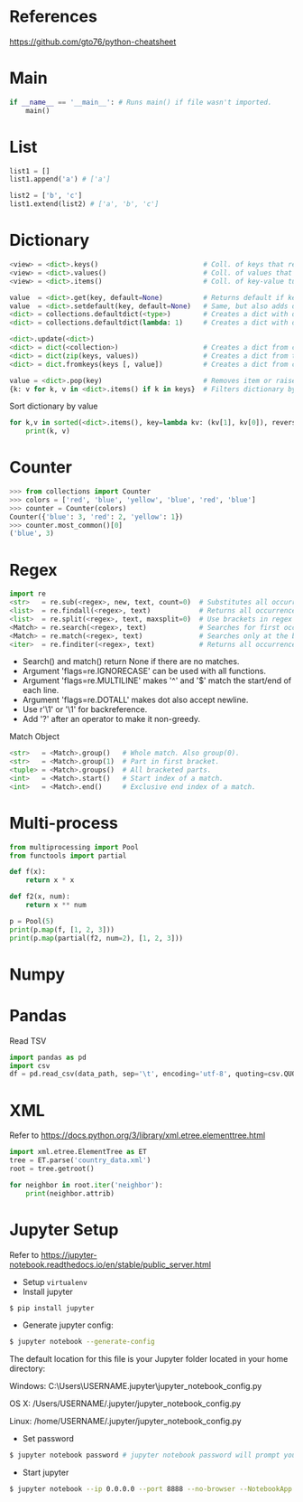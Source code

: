 # References
https://github.com/gto76/python-cheatsheet

# Main
```python
if __name__ == '__main__': # Runs main() if file wasn't imported.
    main()
```

# List

```python
list1 = []
list1.append('a') # ['a']

list2 = ['b', 'c']
list1.extend(list2) # ['a', 'b', 'c']
```

# Dictionary

```python
<view> = <dict>.keys()                          # Coll. of keys that reflects changes.
<view> = <dict>.values()                        # Coll. of values that reflects changes.
<view> = <dict>.items()                         # Coll. of key-value tuples.

value  = <dict>.get(key, default=None)          # Returns default if key does not exist.
value  = <dict>.setdefault(key, default=None)   # Same, but also adds default to dict.
<dict> = collections.defaultdict(<type>)        # Creates a dict with default value of type.
<dict> = collections.defaultdict(lambda: 1)     # Creates a dict with default value 1.

<dict>.update(<dict>)
<dict> = dict(<collection>)                     # Creates a dict from coll. of key-value pairs.
<dict> = dict(zip(keys, values))                # Creates a dict from two collections.
<dict> = dict.fromkeys(keys [, value])          # Creates a dict from collection of keys.

value = <dict>.pop(key)                         # Removes item or raises KeyError.
{k: v for k, v in <dict>.items() if k in keys}  # Filters dictionary by keys.
```

Sort dictionary by value
```python
for k,v in sorted(<dict>.items(), key=lambda kv: (kv[1], kv[0]), reverse=True):
    print(k, v)
```

# Counter
```python
>>> from collections import Counter
>>> colors = ['red', 'blue', 'yellow', 'blue', 'red', 'blue']
>>> counter = Counter(colors)
Counter({'blue': 3, 'red': 2, 'yellow': 1})
>>> counter.most_common()[0]
('blue', 3)
```

# Regex
```python
import re
<str>   = re.sub(<regex>, new, text, count=0)  # Substitutes all occurrences.
<list>  = re.findall(<regex>, text)            # Returns all occurrences.
<list>  = re.split(<regex>, text, maxsplit=0)  # Use brackets in regex to keep the matches.
<Match> = re.search(<regex>, text)             # Searches for first occurrence of pattern.
<Match> = re.match(<regex>, text)              # Searches only at the beginning of the text.
<iter>  = re.finditer(<regex>, text)           # Returns all occurrences as match objects.
```

- Search() and match() return None if there are no matches.
- Argument 'flags=re.IGNORECASE' can be used with all functions.
- Argument 'flags=re.MULTILINE' makes '^' and '$' match the start/end of each line.
- Argument 'flags=re.DOTALL' makes dot also accept newline.
- Use r'\1' or '\\1' for backreference.
- Add '?' after an operator to make it non-greedy.

Match Object
```python
<str>   = <Match>.group()   # Whole match. Also group(0).
<str>   = <Match>.group(1)  # Part in first bracket.
<tuple> = <Match>.groups()  # All bracketed parts.
<int>   = <Match>.start()   # Start index of a match.
<int>   = <Match>.end()     # Exclusive end index of a match.
```

# Multi-process
```python
from multiprocessing import Pool
from functools import partial

def f(x):
    return x * x

def f2(x, num):
    return x ** num

p = Pool(5)
print(p.map(f, [1, 2, 3]))
print(p.map(partial(f2, num=2), [1, 2, 3]))
```

# Numpy

# Pandas
Read TSV
```python
import pandas as pd
import csv
df = pd.read_csv(data_path, sep='\t', encoding='utf-8', quoting=csv.QUOTE_NONE, names=["column1", "column2"])
```

# XML
Refer to https://docs.python.org/3/library/xml.etree.elementtree.html
```python
import xml.etree.ElementTree as ET
tree = ET.parse('country_data.xml')
root = tree.getroot()

for neighbor in root.iter('neighbor'):
    print(neighbor.attrib)
```

# Jupyter Setup
Refer to https://jupyter-notebook.readthedocs.io/en/stable/public_server.html
- Setup `virtualenv`
- Install jupyter
```bash
$ pip install jupyter
```
- Generate jupyter config:
```bash
$ jupyter notebook --generate-config
```
The default location for this file is your Jupyter folder located in your home directory:

Windows: C:\Users\USERNAME\.jupyter\jupyter_notebook_config.py

OS X: /Users/USERNAME/.jupyter/jupyter_notebook_config.py

Linux: /home/USERNAME/.jupyter/jupyter_notebook_config.py

- Set password
```bash
$ jupyter notebook password # jupyter notebook password will prompt you for your password and record the hashed password in your jupyter_notebook_config.json
```

- Start jupyter
```bash
$ jupyter notebook --ip 0.0.0.0 --port 8888 --no-browser --NotebookApp.allow_password_change=False
```